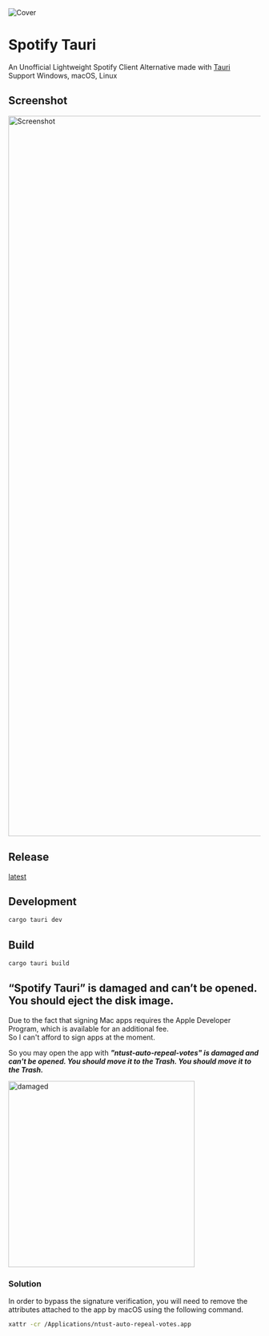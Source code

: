 <picture>
  <source media="(prefers-color-scheme: dark)" srcset="https://github.com/CRT-HAO/spotify-tauri/assets/31580253/2648e8bc-2ad9-4bd9-b843-a0fc344f2c6c">
  <img alt="Cover" src="https://github.com/CRT-HAO/spotify-tauri/assets/31580253/f31759cd-a53e-49ca-b1f8-f40e3a1cf683">
</picture>

# Spotify Tauri

An Unofficial Lightweight Spotify Client Alternative made with [Tauri](https://tauri.app/)  
Support Windows, macOS, Linux

## Screenshot

<img width="1439" alt="Screenshot" src="https://github.com/CRT-HAO/spotify-tauri/assets/31580253/e255f37b-a0b1-45ce-855a-5e6594ac8d7c">

## Release

[latest](https://github.com/CRT-HAO/spotify-tauri/releases)

## Development

```bash
cargo tauri dev
```

## Build

```bash
cargo tauri build
```

## “Spotify Tauri” is damaged and can’t be opened. You should eject the disk image.

Due to the fact that signing Mac apps requires the Apple Developer Program, which is available for an additional fee.  
So I can't afford to sign apps at the moment.  

So you may open the app with _**"ntust-auto-repeal-votes" is damaged and can't be opened. You should move it to the Trash. You should move it to the Trash.**_  

<img width="372" alt="damaged" src="https://github.com/CRT-HAO/spotify-tauri/assets/31580253/3ea62cd9-12bb-4e87-8a69-6082cd4ed394">

### Solution
In order to bypass the signature verification, you will need to remove the attributes attached to the app by macOS using the following command.  
```bash
xattr -cr /Applications/ntust-auto-repeal-votes.app
```
